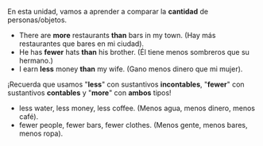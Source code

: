 
En esta unidad, vamos a aprender a comparar la **cantidad** de personas/objetos. 

- There are **more** restaurants **than** bars in my town. (Hay más restaurantes que bares en mi ciudad).
- He has **fewer** hats **than** his brother. (Él tiene menos sombreros que su hermano.)
- I earn **less** money **than** my wife. (Gano menos dinero que mi mujer).

¡Recuerda que usamos "**less**" con sustantivos **incontables**, "**fewer**" con sustantivos **contables** y "**more**" con **ambos** tipos!

- less water, less money, less coffee. (Menos agua, menos dinero, menos café).
- fewer people, fewer bars, fewer clothes. (Menos gente, menos bares, menos ropa).


